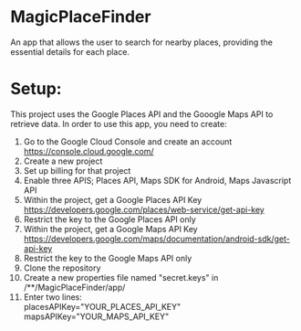 # MagicPlaceFinder
An app that allows the user to search for nearby places, providing the essential details for each place.


# Setup:
This project uses the Google Places API and the Gooogle Maps API to retrieve data. In order to use this app, you need to create:
1) Go to the Google Cloud Console and create an account https://console.cloud.google.com/
2) Create a new project
3) Set up billing for that project
4) Enable three APIS; Places API, Maps SDK for Android, Maps Javascript API
4) Within the project, get a Google Places API Key https://developers.google.com/places/web-service/get-api-key
5) Restrict the key to the Google Places API only
6) Within the project, get a Google Maps API Key https://developers.google.com/maps/documentation/android-sdk/get-api-key
5) Restrict the key to the Google Maps API only
7) Clone the repository
8) Create a new properties file named "secret.keys" in /**/MagicPlaceFinder/app/
9) Enter two lines:\
        placesAPIKey="YOUR_PLACES_API_KEY"\
        mapsAPIKey="YOUR_MAPS_API_KEY"
